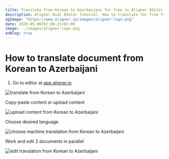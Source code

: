 ```yaml
---
title: Translate from Korean to Azerbaijani for free in Aligner Editor
description: Aligner Dual Editor Tutorial. How to translate for free from Korean to Azerbaijani. Aligner is multilingual document management platform. 
ogImage: "https://www.aligner.io/images/aligner-logo.png"
date: 2020-05-06T07:09:21+03:00
image: ../images/aligner-logo.png
onBlog: true
---
```


# How to translate document from Korean to Azerbaijani

1. Go to editor at [app.aligner.io](https://app.aligner.io "Aligner App web page")

![translate from Korean to Azerbaijani](../aligner-blank-editor.png "translate from Korean to Azerbaijani")

Copy-paste content or upload content

![upload content from Korean to Azerbaijani](../aligner-uploaded-document.png "upload content from Korean to Azerbaijani")

Choose desired language

![choose machine translation from Korean to Azerbaijani](../aligner-language-dropdown.png "choose machine translation from Korean to Azerbaijani")

Work and edit 2 documents in parallel

![edit translation from Korean to Azerbaijani](../aligner-double-sitded-editor.png "edit translation from Korean to Azerbaijani")

